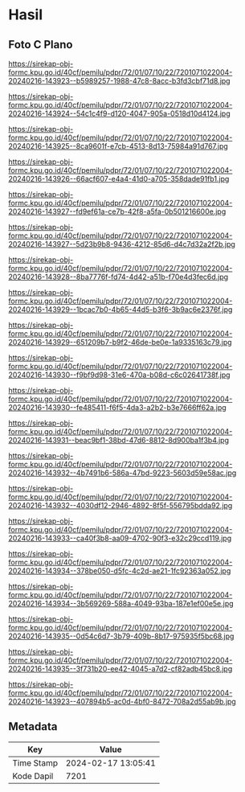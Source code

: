 # Hasil

## Foto C Plano

https://sirekap-obj-formc.kpu.go.id/40cf/pemilu/pdpr/72/01/07/10/22/7201071022004-20240216-143923--b5989257-1988-47c8-8acc-b3fd3cbf71d8.jpg

https://sirekap-obj-formc.kpu.go.id/40cf/pemilu/pdpr/72/01/07/10/22/7201071022004-20240216-143924--54c1c4f9-d120-4047-905a-0518d10d4124.jpg

https://sirekap-obj-formc.kpu.go.id/40cf/pemilu/pdpr/72/01/07/10/22/7201071022004-20240216-143925--8ca9601f-e7cb-4513-8d13-75984a91d767.jpg

https://sirekap-obj-formc.kpu.go.id/40cf/pemilu/pdpr/72/01/07/10/22/7201071022004-20240216-143926--66acf607-e4a4-41d0-a705-358dade91fb1.jpg

https://sirekap-obj-formc.kpu.go.id/40cf/pemilu/pdpr/72/01/07/10/22/7201071022004-20240216-143927--fd9ef61a-ce7b-42f8-a5fa-0b501216600e.jpg

https://sirekap-obj-formc.kpu.go.id/40cf/pemilu/pdpr/72/01/07/10/22/7201071022004-20240216-143927--5d23b9b8-9436-4212-85d6-d4c7d32a2f2b.jpg

https://sirekap-obj-formc.kpu.go.id/40cf/pemilu/pdpr/72/01/07/10/22/7201071022004-20240216-143928--8ba7776f-fd74-4d42-a51b-f70e4d3fec6d.jpg

https://sirekap-obj-formc.kpu.go.id/40cf/pemilu/pdpr/72/01/07/10/22/7201071022004-20240216-143929--1bcac7b0-4b65-44d5-b3f6-3b9ac6e2376f.jpg

https://sirekap-obj-formc.kpu.go.id/40cf/pemilu/pdpr/72/01/07/10/22/7201071022004-20240216-143929--651209b7-b9f2-46de-be0e-1a9335163c79.jpg

https://sirekap-obj-formc.kpu.go.id/40cf/pemilu/pdpr/72/01/07/10/22/7201071022004-20240216-143930--f9bf9d98-31e6-470a-b08d-c6c02641738f.jpg

https://sirekap-obj-formc.kpu.go.id/40cf/pemilu/pdpr/72/01/07/10/22/7201071022004-20240216-143930--fe485411-f6f5-4da3-a2b2-b3e7666ff62a.jpg

https://sirekap-obj-formc.kpu.go.id/40cf/pemilu/pdpr/72/01/07/10/22/7201071022004-20240216-143931--beac9bf1-38bd-47d6-8812-8d900ba1f3b4.jpg

https://sirekap-obj-formc.kpu.go.id/40cf/pemilu/pdpr/72/01/07/10/22/7201071022004-20240216-143932--4b7491b6-586a-47bd-9223-5603d59e58ac.jpg

https://sirekap-obj-formc.kpu.go.id/40cf/pemilu/pdpr/72/01/07/10/22/7201071022004-20240216-143932--4030df12-2946-4892-8f5f-556795bdda92.jpg

https://sirekap-obj-formc.kpu.go.id/40cf/pemilu/pdpr/72/01/07/10/22/7201071022004-20240216-143933--ca40f3b8-aa09-4702-90f3-e32c29ccd119.jpg

https://sirekap-obj-formc.kpu.go.id/40cf/pemilu/pdpr/72/01/07/10/22/7201071022004-20240216-143934--378be050-d5fc-4c2d-ae21-1fc92363a052.jpg

https://sirekap-obj-formc.kpu.go.id/40cf/pemilu/pdpr/72/01/07/10/22/7201071022004-20240216-143934--3b569269-588a-4049-93ba-187e1ef00e5e.jpg

https://sirekap-obj-formc.kpu.go.id/40cf/pemilu/pdpr/72/01/07/10/22/7201071022004-20240216-143935--0d54c6d7-3b79-409b-8b17-975935f5bc68.jpg

https://sirekap-obj-formc.kpu.go.id/40cf/pemilu/pdpr/72/01/07/10/22/7201071022004-20240216-143935--3f731b20-ee42-4045-a7d2-cf82adb45bc8.jpg

https://sirekap-obj-formc.kpu.go.id/40cf/pemilu/pdpr/72/01/07/10/22/7201071022004-20240216-143923--407894b5-ac0d-4bf0-8472-708a2d55ab9b.jpg


## Metadata

| Key        | Value               |
| ---------- | ------------------- |
| Time Stamp | 2024-02-17 13:05:41 |
| Kode Dapil | 7201                |



